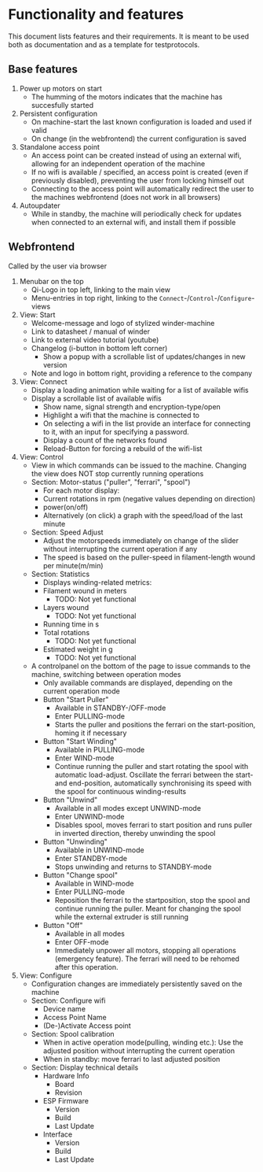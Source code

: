 # Functionality and features
This document lists features and their requirements. It is meant to be used both as documentation and as a template for testprotocols.

## Base features
1. Power up motors on start
	- The humming of the motors indicates that the machine has succesfully started
1. Persistent configuration
    - On machine-start the last known configuration is loaded and used if valid
	- On change (in the webfrontend) the current configuration is saved
1. Standalone access point
	- An access point can be created instead of using an external wifi, allowing for an independent operation of the machine
	- If no wifi is available / specified, an access point is created (even if previously disabled), preventing the user from locking himself out
	- Connecting to the access point will automatically redirect the user to the machines webfrontend (does not work in all browsers)
1. Autoupdater
	- While in standby, the machine will periodically check for updates when connected to an external wifi, and install them if possible

## Webfrontend
Called by the user via browser
1. Menubar on the top
    - Qi-Logo in top left, linking to the main view
	- Menu-entries in top right, linking to the ``Connect``-/``Control``-/``Configure``-views
1. View: Start
	- Welcome-message and logo of stylized winder-machine
	- Link to datasheet / manual of winder
	- Link to external video tutorial (youtube)
	- Changelog (i-button in bottom left corner)
		- Show a popup with a scrollable list of updates/changes in new version
	- Note and logo in bottom right, providing a reference to the company
1. View: Connect
	- Display a loading animation while waiting for a list of available wifis
	- Display a scrollable list of available wifis
		- Show name, signal strength and encryption-type/open
		- Highlight a wifi that the machine is connected to
		- On selecting a wifi in the list provide an interface for connecting to it, with an input for specifying a password.
		- Display a count of the networks found
		- Reload-Button for forcing a rebuild of the wifi-list
1. View: Control
	- View in which commands can be issued to the machine. Changing the view does NOT stop currently running operations
	- Section: Motor-status ("puller", "ferrari", "spool")
		- For each motor display:
		- Current rotations in rpm (negative values depending on direction)
		- power(on/off)
		- Alternatively (on click) a graph with the speed/load of the last minute
	- Section: Speed Adjust
		- Adjust the motorspeeds immediately on change of the slider without interrupting the current operation if any
		- The speed is based on the puller-speed in filament-length wound per minute(m/min)
	- Section: Statistics
		- Displays winding-related metrics:
		- Filament wound in meters
			- TODO: Not yet functional
		- Layers wound
	        - TODO: Not yet functional
		- Running time in s
		- Total rotations
			- TODO: Not yet functional
		- Estimated weight in g
			- TODO: Not yet functional
	- A controlpanel on the bottom of the page to issue commands to the machine, switching between operation modes
		- Only available commands are displayed, depending on the current operation mode
		- Button "Start Puller"
			- Available in STANDBY-/OFF-mode
			- Enter PULLING-mode
			- Starts the puller and positions the ferrari on the start-position, homing it if necessary
		- Button "Start Winding"
			- Available in PULLING-mode
			- Enter WIND-mode
			- Continue running the puller and start rotating the spool with automatic load-adjust. Oscillate the ferrari between the start- and end-position, automatically synchronising its speed with the spool for continuous winding-results
		- Button "Unwind"
			- Available in all modes except UNWIND-mode
			- Enter UNWIND-mode
			- Disables spool, moves ferrari to start position and runs puller in inverted direction, thereby unwinding the spool
		- Button "Unwinding"
			- Available in UNWIND-mode
			- Enter STANDBY-mode
			- Stops unwinding and returns to STANDBY-mode
		- Button "Change spool"
			- Available in WIND-mode
			- Enter PULLING-mode
			- Reposition the ferrari to the startposition, stop the spool and continue running the puller. Meant for changing the spool while the external extruder is still running
		- Button "Off"
			- Available in all modes
			- Enter OFF-mode
			- Immediately unpower all motors, stopping all operations (emergency feature). The ferrari will need to be rehomed after this operation.
1. View: Configure
	- Configuration changes are immediately persistently saved on the machine
	- Section: Configure wifi
		- Device name
		- Access Point Name
		- (De-)Activate Access point
	- Section: Spool calibration
		- When in active operation mode(pulling, winding etc.): Use the adjusted position without interrupting the current operation
		- When in standby: move ferrari to last adjusted position
	- Section: Display technical details
		- Hardware Info
			- Board
			- Revision
		- ESP Firmware
			- Version
			- Build
			- Last Update
		- Interface
			- Version
			- Build
			- Last Update